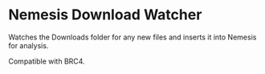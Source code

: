 # Nemesis Download Watcher
Watches the Downloads folder for any new files and inserts it into Nemesis for analysis.

Compatible with BRC4.
